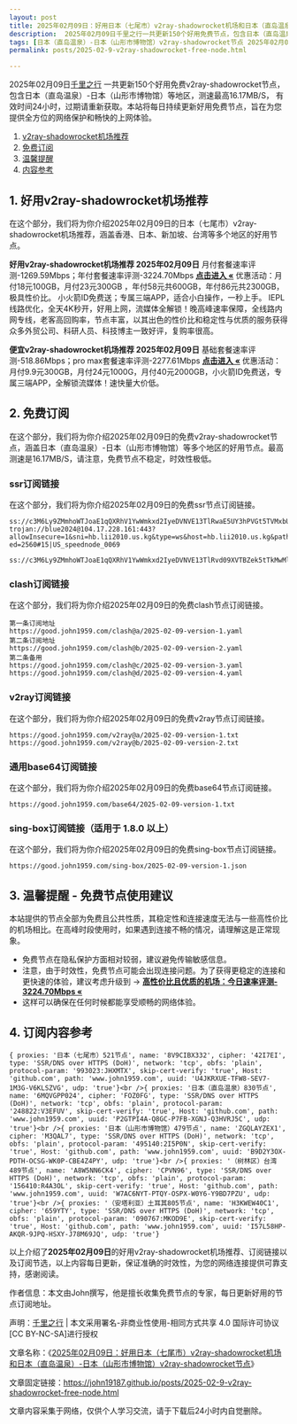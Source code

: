 ```yaml
---
layout: post
title: 2025年02月09日：好用日本（七尾市）v2ray-shadowrocket机场和日本（直岛温泉）节点
description:  2025年02月09日千里之行一共更新150个好用免费节点，包含日本（直岛温泉）-日本（山形市博物馆）等地区，测速最高16.17MB/S， 有效时间24小时，过期请重新获取。本站将每日持续更新好用免费节点，旨在为您提供全方位的网络保护和畅快的上网体验
tags: [日本（直岛温泉）-日本（山形市博物馆）v2ray-shadowrocket节点 2025年02月09日, 日本（七尾市）好用v2ray-shadowrocket机场推荐 2025年02月09日]
permalink: posts/2025-02-9-v2ray-shadowrocket-free-node.html

---
```



2025年02月09日[千里之行](https://john19187.github.io) 一共更新150个好用免费v2ray-shadowrocket节点，包含日本（直岛温泉）-日本（山形市博物馆）等地区，测速最高16.17MB/S， 有效时间24小时，过期请重新获取。本站将每日持续更新好用免费节点，旨在为您提供全方位的网络保护和畅快的上网体验。

1. [v2ray-shadowrocket机场推荐](#1-好用v2ray-shadowrocket机场推荐)
2. [免费订阅](#2-免费订阅)
3. [温馨提醒](#3-温馨提醒---免费节点使用建议)
4. [内容参考](#4-订阅内容参考)

## 1. 好用v2ray-shadowrocket机场推荐

在这个部分，我们将为你介绍2025年02月09日的日本（七尾市）v2ray-shadowrocket机场推荐，涵盖香港、日本、新加坡、台湾等多个地区的好用节点。

<div class="good cat1"><strong>好用v2ray-shadowrocket机场推荐 2025年02月09日</strong> 月付套餐速率评测-1269.59Mbps；年付套餐速率评测-3224.70Mbps <strong><a href="https://good.john1959.com/lepl/2025-02-09" target="_blank">点击进入 «</a></strong> 优惠活动：月付18元100GB，月付23元300GB ，年付58元共600GB，年付86元共2300GB，极具性价比。 小火箭ID免费送；专属三端APP，适合小白操作，一秒上手。 IEPL线路优化，全天4K秒开，好用上网，流媒体全解锁！晚高峰速率保障，全线路内网专线，老客高回购率，节点丰富，以其出色的性价比和稳定性与优质的服务获得众多外贸公司、科研人员、科技博主一致好评，复购率很高。</div><div class="good cat2">

<strong>便宜v2ray-shadowrocket机场推荐 2025年02月09日</strong> 基础套餐速率评测-518.86Mbps；pro max套餐速率评测-2277.61Mbps <strong><a href="https://good.john1959.com/cheap/2025-02-09" target="_blank">点击进入 «</a></strong> 优惠活动：月付9.9元300GB，月付24元1000G，月付40元2000GB，小火箭ID免费送，专属三端APP，全解锁流媒体！速快量大价低。</div>

## 2. 免费订阅

在这个部分，我们将为你介绍2025年02月09日的免费v2ray-shadowrocket节点，涵盖日本（直岛温泉）-日本（山形市博物馆）等多个地区的好用节点。最高测速是16.17MB/S，请注意，免费节点不稳定，时效性极低。
### ssr订阅链接

在这个部分，我们将为你介绍2025年02月09日的免费ssr节点订阅链接。

```
ss://c3M6Ly9ZMmhoWTJoaE1qQXRhV1YwWmkxd2IyeDVNVE13TlRwaE5UY3hPVGt5TVMxbU16QTRMVFJrTVRJdFlXUXlaaTB5TnpneU5qZ3hOakJtTldZ@free.2weradf:36571#7%7C%F0%9F%87%B9%F0%9F%87%B7%20%E5%9C%9F%E8%80%B3%E5%85%B6%2001%20%7C%201x%20TR
trojan://blue2024@104.17.228.161:443?allowInsecure=1&sni=hb.lii2010.us.kg&type=ws&host=hb.lii2010.us.kg&path=/?ed=2560#15|US_speednode_0069
                               ss://c3M6Ly9ZMmhoWTJoaE1qQXRhV1YwWmkxd2IyeDVNVE13TlRvd09XVTBZek5tTkMwMllUZzVMVFJrTVRndFlqaGlZUzFoTmpCak5HVTNaV1ZpTXpn@free.2weradf:36141#7%7C%F0%9F%87%AD%F0%9F%87%B0%20%E9%A6%99%E6%B8%AF%2001%20%7C%201x%20HK
```

### clash订阅链接

在这个部分，我们将为你介绍2025年02月09日的免费clash节点订阅链接。

```
第一条订阅地址
https://good.john1959.com/clash@a/2025-02-09-version-1.yaml
第二条订阅地址
https://good.john1959.com/clash@b/2025-02-09-version-2.yaml
第二条备用
https://good.john1959.com/clash@c/2025-02-09-version-3.yaml
https://good.john1959.com/clash@d/2025-02-09-version-4.yaml
```

### v2ray订阅链接

在这个部分，我们将为你介绍2025年02月09日的免费v2ray节点订阅链接。

```
https://good.john1959.com/v2ray@a/2025-02-09-version-1.txt
https://good.john1959.com/v2ray@b/2025-02-09-version-2.txt
```

### 通用base64订阅链接

在这个部分，我们将为你介绍2025年02月09日的免费base64节点订阅链接。

```
https://good.john1959.com/base64/2025-02-09-version-1.txt
```

### sing-box订阅链接（适用于 1.8.0 以上）

在这个部分，我们将为你介绍2025年02月09日的免费sing-box节点订阅链接。

```
https://good.john1959.com/sing-box/2025-02-09-version-1.json
```

## 3. 温馨提醒 - 免费节点使用建议

本站提供的节点全部为免费且公共性质，其稳定性和连接速度无法与一些高性价比的机场相比。在高峰时段使用时，如果遇到连接不畅的情况，请理解这是正常现象。

- 免费节点在隐私保护方面相对较弱，建议避免传输敏感信息。
- 注意，由于时效性，免费节点可能会出现连接问题。为了获得更稳定的连接和更快速的体验，建议考虑升级到 → <strong>[高性价比且优质的机场：今日速率评测- 3224.70Mbps «](https://good.john1959.com/lepl/2025-02-09)</strong>
- 这样可以确保在任何时候都能享受顺畅的网络体验。

## 4. 订阅内容参考

```
{ proxies: '日本（七尾市）521节点', name: '8V9CIBX332', cipher: '42I7EI', type: 'SSR/DNS over HTTPS (DoH)', network: 'tcp', obfs: 'plain', protocol-param: '993023:JHXMTX', skip-cert-verify: 'true', Host: 'github.com', path: 'www.john1959.com', uuid: 'U4JKRXUE-TFW8-SEV7-1M3G-V6KLSZVG', udp: 'true'}<br />{ proxies: '日本（直岛温泉）830节点', name: '6MQVGPP024', cipher: 'FOZ0FG', type: 'SSR/DNS over HTTPS (DoH)', network: 'tcp', obfs: 'plain', protocol-param: '248822:V3EFUV', skip-cert-verify: 'true', Host: 'github.com', path: 'www.john1959.com', uuid: 'P2GTPI4A-Q8GC-P7FB-XGNJ-Q3HVRJ5C', udp: 'true'}<br />{ proxies: '日本（山形市博物馆）479节点', name: 'ZGQLAYZEX1', cipher: 'M3QAL7', type: 'SSR/DNS over HTTPS (DoH)', network: 'tcp', obfs: 'plain', protocol-param: '495140:2I5P0N', skip-cert-verify: 'true', Host: 'github.com', path: 'www.john1959.com', uuid: 'B9D2Y3OX-PDTH-OCSG-WK0P-CBE4Z4PY', udp: 'true'}<br />{ proxies: '（树林区）台湾489节点', name: 'A8W5NN6CK4', cipher: 'CPVN96', type: 'SSR/DNS over HTTPS (DoH)', network: 'tcp', obfs: 'plain', protocol-param: '156410:R4A3OL', skip-cert-verify: 'true', Host: 'github.com', path: 'www.john1959.com', uuid: 'W7AC6NYT-PTQY-OSPX-W0Y6-Y9BD7PZU', udp: 'true'}<br />{ proxies: '（安塔利亚）土耳其805节点', name: 'H3KWEW40C1', cipher: '659YTY', type: 'SSR/DNS over HTTPS (DoH)', network: 'tcp', obfs: 'plain', protocol-param: '090767:MKOD9E', skip-cert-verify: 'true', Host: 'github.com', path: 'www.john1959.com', uuid: 'I57L58HP-AKQR-9JPQ-HSXY-J78M69JQ', udp: 'true'}
```

以上介绍了<strong>2025年02月09日</strong>的好用v2ray-shadowrocket机场推荐、订阅链接以及订阅节选，以上内容每日更新，保证准确的时效性，为您的网络连接提供可靠支持，感谢阅读。

作者信息：本文由John撰写，他是擅长收集免费节点的专家，每日更新好用的节点订阅地址。

声明：[千里之行](https://john19187.github.io) | 本文采用署名-非商业性使用-相同方式共享 4.0 国际许可协议[CC BY-NC-SA]进行授权

文章名称：《[2025年02月09日：好用日本（七尾市）v2ray-shadowrocket机场和日本（直岛温泉）-日本（山形市博物馆）v2ray-shadowrocket节点](https://john19187.github.io/posts/2025-02-9-v2ray-shadowrocket-free-node.html)》

文章固定链接：https://john19187.github.io/posts/2025-02-9-v2ray-shadowrocket-free-node.html



文章内容采集于网络，仅供个人学习交流，请于下载后24小时内自觉删除。




